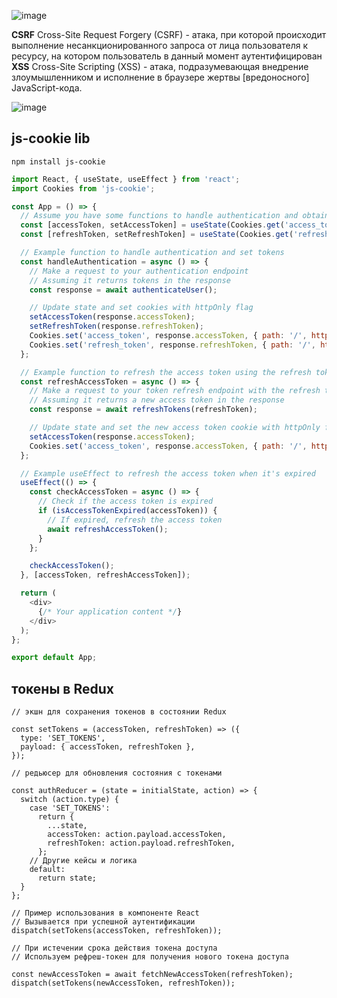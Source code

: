 ![image](https://github.com/Highflyingexpress/frontend-tricks/assets/107925514/46e99a71-e504-4c0b-911a-7b5780c9c71f)  

**CSRF**  Cross-Site Request Forgery (CSRF) - атака, при которой происходит выполнение несанкционированного запроса от лица пользователя к ресурсу, на котором пользователь в данный момент аутентифицирован  
**XSS** Cross-Site Scripting (XSS) - атака, подразумевающая внедрение злоумышленником и исполнение в браузере жертвы [вредоносного] JavaScript-кода.   

  ![image](https://github.com/Highflyingexpress/frontend-tricks/assets/107925514/02adb7b3-5005-4dce-8bfc-69b379acc6ca)
  
## js-cookie  lib

`npm install js-cookie`

```javascript
import React, { useState, useEffect } from 'react';
import Cookies from 'js-cookie';

const App = () => {
  // Assume you have some functions to handle authentication and obtain tokens
  const [accessToken, setAccessToken] = useState(Cookies.get('access_token') || '');
  const [refreshToken, setRefreshToken] = useState(Cookies.get('refresh_token') || '');

  // Example function to handle authentication and set tokens
  const handleAuthentication = async () => {
    // Make a request to your authentication endpoint
    // Assuming it returns tokens in the response
    const response = await authenticateUser();

    // Update state and set cookies with httpOnly flag
    setAccessToken(response.accessToken);
    setRefreshToken(response.refreshToken);
    Cookies.set('access_token', response.accessToken, { path: '/', httpOnly: true });
    Cookies.set('refresh_token', response.refreshToken, { path: '/', httpOnly: true });
  };

  // Example function to refresh the access token using the refresh token
  const refreshAccessToken = async () => {
    // Make a request to your token refresh endpoint with the refresh token
    // Assuming it returns a new access token in the response
    const response = await refreshTokens(refreshToken);

    // Update state and set the new access token cookie with httpOnly flag
    setAccessToken(response.accessToken);
    Cookies.set('access_token', response.accessToken, { path: '/', httpOnly: true });
  };

  // Example useEffect to refresh the access token when it's expired
  useEffect(() => {
    const checkAccessToken = async () => {
      // Check if the access token is expired
      if (isAccessTokenExpired(accessToken)) {
        // If expired, refresh the access token
        await refreshAccessToken();
      }
    };

    checkAccessToken();
  }, [accessToken, refreshAccessToken]);

  return (
    <div>
      {/* Your application content */}
    </div>
  );
};

export default App;
```
  

## токены в Redux  

```
// экшн для сохранения токенов в состоянии Redux

const setTokens = (accessToken, refreshToken) => ({
  type: 'SET_TOKENS',
  payload: { accessToken, refreshToken },
});

// редьюсер для обновления состояния с токенами

const authReducer = (state = initialState, action) => {
  switch (action.type) {
    case 'SET_TOKENS':
      return {
        ...state,
        accessToken: action.payload.accessToken,
        refreshToken: action.payload.refreshToken,
      };
    // Другие кейсы и логика
    default:
      return state;
  }
};

// Пример использования в компоненте React
// Вызывается при успешной аутентификации
dispatch(setTokens(accessToken, refreshToken));

// При истечении срока действия токена доступа
// Используем рефреш-токен для получения нового токена доступа

const newAccessToken = await fetchNewAccessToken(refreshToken);
dispatch(setTokens(newAccessToken, refreshToken));
```


